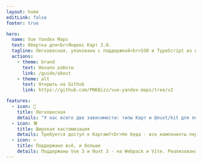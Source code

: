 ```yaml
---
layout: home
editLink: false
footer: true

hero:
  name: Vue Yandex Maps
  text: Обертка для<br>Яндекс Карт 3.0.
  tagline: Легковесная, упакована с поддержкой<br>SSR и TypeScript из коробки.
  actions:
    - theme: brand
      text: Начало работы
      link: /guide/about
    - theme: alt
      text: Открыть на Github
      link: https://github.com/PNKBizz/vue-yandex-maps/tree/v2

features:
  - icon: 🚀
    title: Легковесная
    details: "У нас всего две зависимости: типы Карт и @nuxt/kit для поддержки Nuxt.<br><br>Проект написан на ES Modules и регистрирует только те компоненты, что вы используете (Tree Shaking).<br><br>Библиотека со всеми типами и файлами весит всего 187Кб, а вес основного файла после минификации - 24Кб."
  - icon: 🛠️
    title: Широкая кастомизация
    details: Требуется доступ к Картам?<br>Не беда - все компоненты передают свои инстансы в v-model наверх для удобства разработчика<br><br>Яндекс выпустили апдейт? Обновите версию @yandex/ymaps3-types и используйте новые возможности, не дожидаясь авторов библиотеки.
  - icon: ⭐
    title: Поддержано всё, и больше
    details: Поддержаны Vue 3 и Nuxt 3 - на Webpack и Vite. Реализована, пусть с особенностями, даже поддержка Vue 2 с Nuxt 2!<br><br>Библиотека поставляется с полным набором компонентов Карт 3.0 и написана на TypeScript.
---
```


<style>
:root {
  --vp-home-hero-name-color: #FF5B4D;
}
</style>
